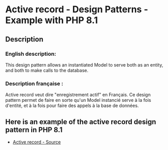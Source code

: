 # Active record - Design Patterns - Example with PHP 8.1


## Description

### English description:

This design pattern allows an instantiated Model to serve both as an entity, and both to make calls to the database.

### Description française :

Active record veut dire "enregistrement actif" en Français.
Ce design pattern permet de faire en sorte qu'un Model instancié serve à la fois d'entité, et à la fois pour faire des appels à la base de données.


## Here is an example of the active record design pattern in PHP 8.1

* [Active record - Source](https://github.com/dev-and-web/design-patterns-php/blob/master/src/active-record/index.php)
